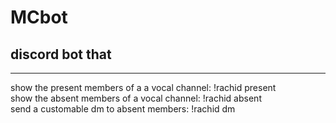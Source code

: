 # MCbot
## discord bot that
-------------------------------
show the present members of a a vocal channel: !rachid present\
show the absent members of a vocal channel: !rachid absent\
send a customable dm to absent members: !rachid dm 
